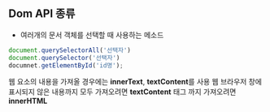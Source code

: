 ## Dom API 종류
- 여러개의 문서 객체를 선택할 때 사용하는 메소드 
```js
document.querySelectorAll('선택자')
document.querySelector('선택자')
documnet.getElementById('id명');
```

웹 요소의 내용을 가져올 경우에는 **innerText**, **textContent**를 사용
웹 브라우저 창에 표시되지 않은 내용까지 모두 가져오려면 **textContent**
태그 까지 가져오려면 **innerHTML**

